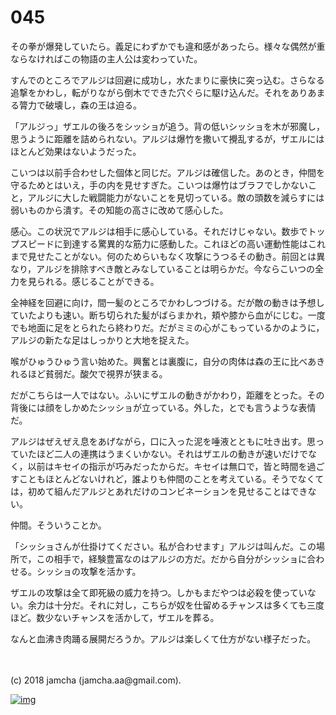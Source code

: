 # 045

その拳が爆発していたら。義足にわずかでも違和感があったら。様々な偶然が重ならなければこの物語の主人公は変わっていた。  

すんでのところでアルジは回避に成功し，水たまりに豪快に突っ込む。さらなる追撃をかわし，転がりながら倒木でできた穴ぐらに駆け込んだ。それをありあまる膂力で破壊し，森の王は迫る。  

「アルジっ」ザエルの後ろをシッショが追う。背の低いシッショを木が邪魔し，思うように距離を詰められない。アルジは爆竹を撒いて攪乱するが，ザエルにはほとんど効果はないようだった。  

こいつは以前手合わせした個体と同じだ。アルジは確信した。あのとき，仲間を守るためとはいえ，手の内を見せすぎた。こいつは爆竹はブラフでしかないこと，アルジに大した戦闘能力がないことを見切っている。敵の頭数を減らすには弱いものから潰す。その知能の高さに改めて感心した。  

感心。この状況でアルジは相手に感心している。それだけじゃない。数歩でトップスピードに到達する驚異的な筋力に感動した。これほどの高い運動性能はこれまで見せたことがない。何のためらいもなく攻撃にうつるその動き。前回とは異なり，アルジを排除すべき敵とみなしていることは明らかだ。今ならこいつの全力を見られる。感じることができる。  

全神経を回避に向け，間一髪のところでかわしつづける。だが敵の動きは予想していたよりも速い。断ち切られた髪がばらまかれ，頬や膝から血がにじむ。一度でも地面に足をとられたら終わりだ。だがミミの心がこもっているかのように，アルジの新たな足はしっかりと大地を捉えた。  

喉がひゅうひゅう言い始めた。興奮とは裏腹に，自分の肉体は森の王に比べあきれるほど貧弱だ。酸欠で視界が狭まる。  

だがこちらは一人ではない。ふいにザエルの動きがかわり，距離をとった。その背後には顔をしかめたシッショが立っている。外した，とでも言うような表情だ。  

アルジはぜえぜえ息をあげながら，口に入った泥を唾液とともに吐き出す。思っていたほど二人の連携はうまくいかない。それはザエルの動きが速いだけでなく，以前はキセイの指示が巧みだったからだ。キセイは無口で，皆と時間を過ごすこともほとんどないけれど，誰よりも仲間のことを考えている。そうでなくては，初めて組んだアルジとあれだけのコンビネーションを見せることはできない。  

仲間。そういうことか。  

「シッショさんが仕掛けてください。私が合わせます」アルジは叫んだ。この場所で，この相手で，経験豊富なのはアルジの方だ。だから自分がシッショに合わせる。シッショの攻撃を活かす。  

ザエルの攻撃は全て即死級の威力を持つ。しかもまだやつは必殺を使っていない。余力は十分だ。それに対し，こちらが奴を仕留めるチャンスは多くても三度ほど。数少ないチャンスを活かして，ザエルを葬る。  

なんと血沸き肉踊る展開だろうか。アルジは楽しくて仕方がない様子だった。  

<br>  
<br>  
(c) 2018 jamcha (jamcha.aa@gmail.com).  

[![img](http://i.creativecommons.org/l/by-nc-sa/4.0/88x31.png)](http://creativecommons.org/licenses/by-nc-sa/4.0/deed)